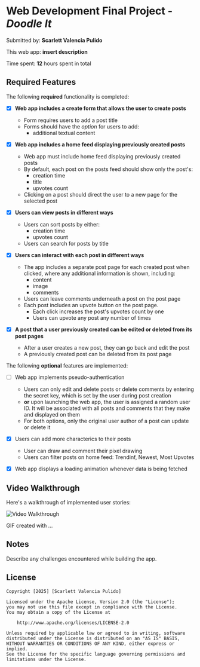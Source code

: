 # Web Development Final Project - *Doodle It*

Submitted by: **Scarlett Valencia Pulido**

This web app: **insert description**

Time spent: **12** hours spent in total

## Required Features

The following **required** functionality is completed:


- [X] **Web app includes a create form that allows the user to create posts**
  - Form requires users to add a post title
  - Forms should have the *option* for users to add: 
    - additional textual content
- [x] **Web app includes a home feed displaying previously created posts**
  - Web app must include home feed displaying previously created posts
  - By default, each post on the posts feed should show only the post's:
    - creation time
    - title 
    - upvotes count
  - Clicking on a post should direct the user to a new page for the selected post
- [X] **Users can view posts in different ways**
  - Users can sort posts by either:
    -  creation time
    -  upvotes count
  - Users can search for posts by title
- [X] **Users can interact with each post in different ways**
  - The app includes a separate post page for each created post when clicked, where any additional information is shown, including:
    - content
    - image
    - comments
  - Users can leave comments underneath a post on the post page
  - Each post includes an upvote button on the post page. 
    - Each click increases the post's upvotes count by one
    - Users can upvote any post any number of times

- [X] **A post that a user previously created can be edited or deleted from its post pages**
  - After a user creates a new post, they can go back and edit the post
  - A previously created post can be deleted from its post page

The following **optional** features are implemented:


- [ ] Web app implements pseudo-authentication
  - Users can only edit and delete posts or delete comments by entering the secret key, which is set by the user during post creation
  - **or** upon launching the web app, the user is assigned a random user ID. It will be associated with all posts and comments that they make and displayed on them
  - For both options, only the original user author of a post can update or delete it
- [X] Users can add more characterics to their posts
  - User can draw and comment their pixel drawing
  - Users can filter posts on home feed: Trendinf, Newest, Most Upvotes
- [X] Web app displays a loading animation whenever data is being fetched


## Video Walkthrough

Here's a walkthrough of implemented user stories:

<img src='http://i.imgur.com/link/to/your/gif/file.gif' title='Video Walkthrough' width='' alt='Video Walkthrough' />

<!-- Replace this with whatever GIF tool you used! -->
GIF created with ...  
<!-- Recommended tools:
[Kap](https://getkap.co/) for macOS
[ScreenToGif](https://www.screentogif.com/) for Windows
[peek](https://github.com/phw/peek) for Linux. -->

## Notes

Describe any challenges encountered while building the app.

## License

    Copyright [2025] [Scarlett Valencia Pulido]

    Licensed under the Apache License, Version 2.0 (the "License");
    you may not use this file except in compliance with the License.
    You may obtain a copy of the License at

        http://www.apache.org/licenses/LICENSE-2.0

    Unless required by applicable law or agreed to in writing, software
    distributed under the License is distributed on an "AS IS" BASIS,
    WITHOUT WARRANTIES OR CONDITIONS OF ANY KIND, either express or implied.
    See the License for the specific language governing permissions and
    limitations under the License.